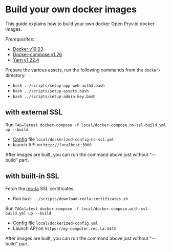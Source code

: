 # Build your own docker images

This guide explains how to build your own docker Open Pryv.io docker images.

*Prerequisites*:

- [Docker v19.03](https://docs.docker.com/engine/install/)
- [Docker-compose v1.26](https://docs.docker.com/compose/install/)
- [Yarn v1.22.4](https://classic.yarnpkg.com/en/docs/install/)

Prepare the various assets, run the following commands from the `docker/` directory:

- `bash ../scripts/setup-app-web-auth3.bash`
- `bash ../scripts/setup-assets.bash`
- `bash ../scripts/setup-admin-key.bash`

## with external SSL

Run `TAG=latest docker-compose -f local/docker-compose.no-ssl-build.yml up --build`

- [Config](https://github.com/pryv/open-pryv.io#config) file `local/dockerized-config-no-ssl.yml`
- launch API on `http://localhost:3000`

After images are built, you can run the command above just without "--build" part.

## with built-in SSL

Fetch the [rec-la](https://github.com/pryv/rec-la) SSL certificates:

- Run `bash ../scripts/download-recla-certificates.sh`

Run `TAG=latest docker-compose -f local/docker-compose.with-ssl-build.yml up --build`

- [Config](https://github.com/pryv/open-pryv.io#config) file `local/dockerized-config.yml`
- Launch API on `https://my-computer.rec.la:4443`

After images are built, you can run the command above just without "--build" part.
